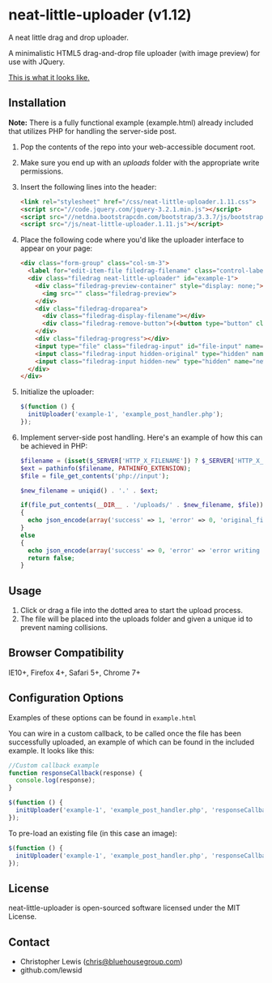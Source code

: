 neat-little-uploader (v1.12)
============================

A neat little drag and drop uploader.

A minimalistic HTML5 drag-and-drop file uploader (with image preview) for use with JQuery. 

[This is what it looks like.](https://raw.github.com/lewsid/neat-little-uploader/master/img/example.png)


Installation
------------

**Note:** There is a fully functional example (example.html) already included that utilizes PHP for handling the server-side post.

1. Pop the contents of the repo into your web-accessible document root.
2. Make sure you end up with an *uploads* folder with the appropriate write permissions.
3. Insert the following lines into the header:

    ```html
    <link rel="stylesheet" href="/css/neat-little-uploader.1.11.css">
    <script src="//code.jquery.com/jquery-3.2.1.min.js"></script>
    <script src="//netdna.bootstrapcdn.com/bootstrap/3.3.7/js/bootstrap.min.js"></script>
    <script src="/js/neat-little-uploader.1.11.js"></script>
    ```
4. Place the following code where you'd like the uploader interface to appear on your page:

    ```html
    <div class="form-group" class="col-sm-3">
      <label for="edit-item-file filedrag-filename" class="control-label">Upload File</label>
      <div class="filedrag neat-little-uploader" id="example-1">
        <div class="filedrag-preview-container" style="display: none;">
          <img src="" class="filedrag-preview">
        </div>
        <div class="filedrag-droparea">
          <div class="filedrag-display-filename"></div>
          <div class="filedrag-remove-button">(<button type="button" class="btn btn-xs btn-link filedrag-remove-file">remove</button>)</div>
        </div>
        <div class="filedrag-progress"></div>
        <input type="file" class="filedrag-input" id="file-input" name="file-input">
        <input class="filedrag-input hidden-original" type="hidden" name="original_filename_1" id="hid-original-filename-1">
        <input class="filedrag-input hidden-new" type="hidden" name="new_filename_1" id="hid-new-filename-1">
      </div>
    </div>
    ```

5. Initialize the uploader:

    ```javascript
    $(function () {
      initUploader('example-1', 'example_post_handler.php');
    });
    ```
    
6. Implement server-side post handling. Here's an example of how this can be achieved in PHP:

    ```php
    $filename = (isset($_SERVER['HTTP_X_FILENAME']) ? $_SERVER['HTTP_X_FILENAME'] : false);
    $ext = pathinfo($filename, PATHINFO_EXTENSION);
    $file = file_get_contents('php://input');

    $new_filename = uniqid() . '.' . $ext;

    if(file_put_contents(__DIR__ . '/uploads/' . $new_filename, $file))
    {
      echo json_encode(array('success' => 1, 'error' => 0, 'original_filename' => $filename, 'new_filename' => $new_filename));
    }
    else
    {
      echo json_encode(array('success' => 0, 'error' => 'error writing file'));
      return false;
    }
    ```

    
Usage
-----

1. Click or drag a file into the dotted area to start the upload process. 
2. The file will be placed into the uploads folder and given a unique id to prevent naming collisions.


Browser Compatibility
---------------------

IE10+, Firefox 4+, Safari 5+, Chrome 7+


Configuration Options
---------------------

Examples of these options can be found in `example.html`

You can wire in a custom callback, to be called once the file has been successfully uploaded, an example of which can be found in the included example. It looks like this:

```javascript
//Custom callback example
function responseCallback(response) {
  console.log(response);
}

$(function () {
  initUploader('example-1', 'example_post_handler.php', 'responseCallback');
});
```

To pre-load an existing file (in this case an image):

```javascript
$(function () {
  initUploader('example-1', 'example_post_handler.php', 'responseCallback', '59cbcb7723def.jpg', 'example.png', '/uploads/');
});
```


License
-------

neat-little-uploader is open-sourced software licensed under the MIT License.


Contact
-------

- Christopher Lewis (chris@bluehousegroup.com)
- github.com/lewsid
